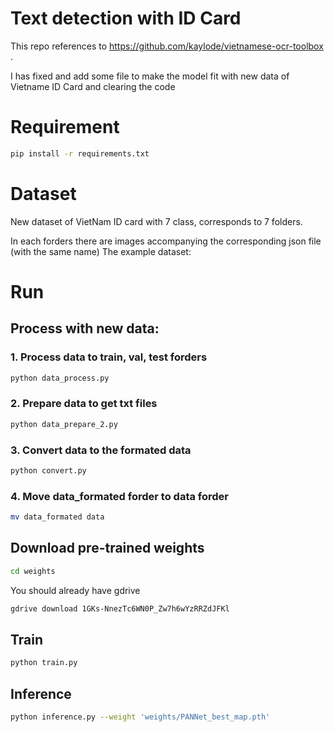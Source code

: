 # Text detection with ID Card
This repo references to https://github.com/kaylode/vietnamese-ocr-toolbox .<br />

I has fixed and add some file to make the model fit with new data of Vietname ID Card and clearing the code

# Requirement
```bash
pip install -r requirements.txt
```

# Dataset
New dataset of VietNam ID card with 7 class, corresponds to 7 folders.<br />

In each forders there are images accompanying the corresponding json file (with the same name)
The example dataset:

# Run

## Process with new data:

### 1. Process data to train, val, test forders
```bash
python data_process.py
```

### 2. Prepare data to get txt files
```bash
python data_prepare_2.py
```

### 3. Convert data to the formated data
```bash
python convert.py
```

### 4. Move data_formated forder to data forder
```bash
mv data_formated data
```

## Download pre-trained weights
```bash
cd weights
```
You should already have gdrive
```bash
gdrive download 1GKs-NnezTc6WN0P_Zw7h6wYzRRZdJFKl
```
## Train
```bash
python train.py
```

## Inference
```bash
python inference.py --weight 'weights/PANNet_best_map.pth'
```



